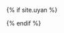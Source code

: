 {% if site.uyan %}
<!-- UY BEGIN -->
<div id="uyan_frame"></div>
<script type="text/javascript" src="http://v2.uyan.cc/code/uyan.js?uid={{ site.uyan }}"></script>
<!-- UY END -->
{% endif %}
